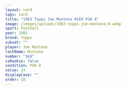 ```yaml
---
layout: card
tags: card
title: "1983 Topps Joe Montana #169 PSA 8"
image: /images/uploads/1983-topps-joe-montana-8.webp
sport: Football
year: 1983
brand: Topps
subset: ""
player: Joe Montana
lastName: Montana
number: "169"
isRookie: false
condition: PSA 8
value: 24
displayCase: ""
order: 10
---
```

